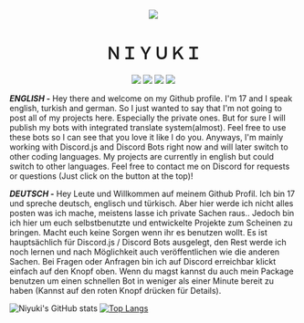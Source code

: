 
<h1 align="center"><img src=https://user-images.githubusercontent.com/75905663/120483965-e47e2780-c3b2-11eb-8a98-c308edf70edd.gif></h2>
<h1 align="center">ＮＩＹＵＫＩ</h1>

<p align="center">
  <a href="https://discord.gg/QXghTbvpGU"><img src="https://img.shields.io/badge/Serendia%20Squad%20-006400.svg?&style=for-the-badge&logo=discord&logoColor=white"></a>
  <a href="https://discord.com/users/730448609790787585"><img src="https://img.shields.io/badge/Niyuki%20-808080.svg?&style=for-the-badge&logo=discord&logoColor=white"></a>
  <a href="https://github.com/niyuki"><img src="https://img.shields.io/badge/Github%20-1d202b.svg?&style=for-the-badge&logo=github&logoColor=white"></a>
    <a href="https://npmjs.com/package/niyuki-cli"><img src="https://img.shields.io/badge/My%20Own%20NPM%20Package%20-ff2050.svg?&style=for-the-badge&logo=npm&logoColor=white"></a>
</p>

***ENGLISH -*** Hey there and welcome on my Github profile. I'm 17 and I speak english, turkish and german. So I just wanted to say that I'm not going to post all of my projects here. Especially the private ones. But for sure I will publish my bots with integrated translate system(almost). Feel free to use these bots so I can see that you love it like I do you. Anyways, I'm mainly working with Discord.js and Discord Bots right now and will later switch to other coding languages. My projects are currently in english but could switch to other languages. Feel free to contact me on Discord for requests or questions (Just click on the button at the top)!

***DEUTSCH -*** Hey Leute und Willkommen auf meinem Github Profil. Ich bin 17 und spreche deutsch, englisch und türkisch. Aber hier werde ich nicht alles posten was ich mache, meistens lasse ich private Sachen raus.. Jedoch bin ich hier um euch selbstbenutzte und entwickelte Projekte zum Scheinen zu bringen. Macht euch keine Sorgen wenn ihr es benutzen wollt. Es ist hauptsächlich für Discord.js / Discord Bots ausgelegt, den Rest werde ich noch lernen und nach Möglichkeit auch veröffentlichen wie die anderen Sachen. Bei Fragen oder Anfragen bin ich auf Discord erreichbar klickt einfach auf den Knopf oben. Wenn du magst kannst du auch mein Package benutzen um einen schnellen Bot in weniger als einer Minute bereit zu haben (Kannst auf den roten Knopf drücken für Details).

![Niyuki's GitHub stats](https://github-readme-stats.vercel.app/api?username=niyuki&show_icons=true&theme=merko&border_color=39ff14)
[![Top Langs](https://github-readme-stats.vercel.app/api/top-langs/?username=niyuki&layout=compact&text_color=39ff14&title_color=39ff14&bg_color=0A0F0B&border_color=39ff14)](https://github.com/niyuki)
